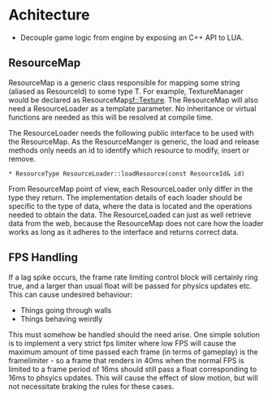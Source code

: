 # Achitecture
* Decouple game logic from engine by exposing an C++ API to LUA.

## ResourceMap
ResourceMap is a generic class responsible for mapping some string (aliased as ResourceId) to some type T. For example, TextureManager would be declared as ResourceMap<sf::Texture>.
The ResourceMap will also need a ResourceLoader as a template parameter. No inheritance or virtual functions are needed as this will be resolved at compile time.

The ResourceLoader needs the following public interface to be used with the ResourceMap. As the ResourceManger is generic, the load and release methods only needs an id to identify which resource to modify, insert or remove.
```
* ResourceType ResourceLoader::loadResource(const ResourceId& id)
```
From ResourceMap point of view, each ResourceLoader only differ in the type they return. The implementation details of each loader should be specific to the type of data, where the data is located and the operations needed to obtain the data. The ResourceLoaded can just as well retrieve data from the web, because the ResourceMap does not care how the loader works as long as it adheres to the interface and returns correct data.

## FPS Handling
If a lag spike occurs, the frame rate limiting control block will certainly ring true, and a larger than usual float will be passed for physics updates etc. This can cause undesired behaviour:
* Things going through walls
* Things behaving weirdly

This must somehow be handled should the need arise. One simple solution is to implement a very strict fps limiter where low FPS will cause the maximum amount of time passed each frame (in terms of gameplay) is the framelimiter - so a frame that renders in 40ms when the normal FPS is limited to a frame period of 16ms should still pass a float corresponding to 16ms to phsyics updates. This will cause the effect of slow motion, but will not necessitate braking the rules for these cases. 